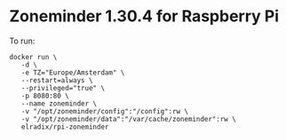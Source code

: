 # Zoneminder 1.30.4 for Raspberry Pi

To run:
```
docker run \
   -d \
   -e TZ="Europe/Amsterdam" \
   --restart=always \
   --privileged="true" \
   -p 8080:80 \
   --name zoneminder \
   -v "/opt/zoneminder/config":"/config":rw \
   -v "/opt/zoneminder/data":"/var/cache/zoneminder":rw \
   elradix/rpi-zoneminder
```
